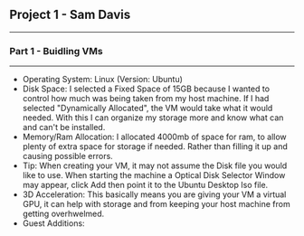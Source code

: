 ## Project 1 - Sam Davis 

---

### Part 1 - Buidling VMs

---
- Operating System: Linux (Version: Ubuntu)
- Disk Space: I selected a Fixed Space of 15GB because I wanted to control how much was being taken from my host machine. If I had selected "Dynamically Allocated", the VM would
take what it would needed. With this I can organize my storage more and know what can and can't be installed. 
- Memory/Ram Allocation: I allocated 4000mb of space for ram, to allow plenty of extra space for storage if needed. Rather than filling it up and causing possible errors. 
- Tip: When creating your VM, it may not assume the Disk file you would like to use. When starting the machine a Optical Disk Selector Window may appear, click Add then point
it to the Ubuntu Desktop Iso file. 
- 3D Acceleration: This basically means you are giving your VM a virtual GPU, it can help with storage and from keeping your host machine from getting overhwelmed. 
- Guest Additions:
